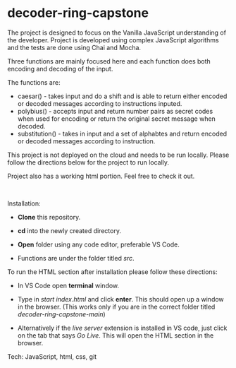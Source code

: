 # decoder-ring-capstone

The project is designed to focus on the Vanilla JavaScript understanding of the developer. Project is developed using complex JavaScript algorithms and the tests are done using Chai and Mocha.

Three functions are mainly focused here and each function does both encoding and decoding of the input.


The functions are:
- caesar() - takes input and do a shift and is able to return either encoded or decoded messages according to instructions inputed.
- polybius() - accepts input and return number pairs as secret codes when used for encoding or return the original secret message when decoded.
- substitution() - takes in input and a set of alphabtes and return encoded or decoded messages according to instruction.

<p>This project is not deployed on the cloud and needs to be run locally. Please follow the directions below for the project to run locally. </p>
Project also has a working html portion. Feel free to check it out.
<p>&nbsp  </p>
Installation:

- **Clone** this repository.

- **cd** into the newly created directory.

- **Open** folder using any code editor, preferable VS Code.

- Functions are under the folder titled *src*.


To run the HTML section after installation please follow these directions:

- In VS Code open **terminal** window.

- Type in *start index.html* and click **enter**. This should open up a window in the browser. (This works only if you are in the correct folder titled *decoder-ring-capstone-main*)

- Alternatively if the *live server* extension is installed in VS code, just click on the tab that says *Go Live*. This will open the HTML section in the browser.

Tech: JavaScript, html, css, git
